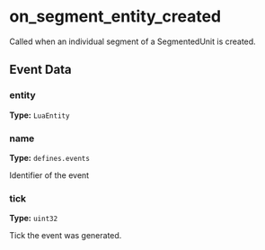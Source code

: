# on_segment_entity_created

Called when an individual segment of a SegmentedUnit is created.

## Event Data

### entity

**Type:** `LuaEntity`

### name

**Type:** `defines.events`

Identifier of the event

### tick

**Type:** `uint32`

Tick the event was generated.

